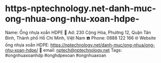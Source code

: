 # https-nptechnology.net-danh-muc-ong-nhua-ong-nhu-xoan-hdpe-
Name: Ống nhựa xoắn HDPE 🍎 Ad: 230 Cộng Hòa, Phường 12, Quận Tân Bình, Thành phố Hồ Chí Minh, Việt Nam ☎️ Phone: 0888 122 166 🌐 Website ống nhựa xoắn HDPE: https://nptechnology.net/danh-muc/ong-nhua/ong-nhu-xoan-hdpe/ 📩 email: nptech@nptechnology.net Tags: #ongnhuaxoanhdp #onghdpexoan #ongnhuaxoan
